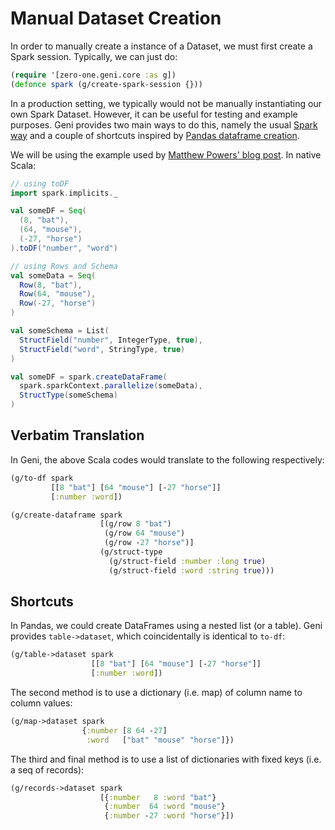 # Manual Dataset Creation

In order to manually create a instance of a Dataset, we must first create a Spark session. Typically, we can just do:

```clojure
(require '[zero-one.geni.core :as g])
(defonce spark (g/create-spark-session {}))
```

In a production setting, we typically would not be manually instantiating our own Spark Dataset. However, it can be useful for testing and example purposes. Geni provides two main ways to do this, namely the usual [Spark way](https://medium.com/@mrpowers/manually-creating-spark-dataframes-b14dae906393) and a couple of shortcuts inspired by [Pandas dataframe creation](https://www.geeksforgeeks.org/different-ways-to-create-pandas-dataframe/).

We will be using the example used by [Matthew Powers' blog post](https://medium.com/@mrpowers/manually-creating-spark-dataframes-b14dae906393). In native Scala:

```scala
// using toDF
import spark.implicits._

val someDF = Seq(
  (8, "bat"),
  (64, "mouse"),
  (-27, "horse")
).toDF("number", "word")

// using Rows and Schema
val someData = Seq(
  Row(8, "bat"),
  Row(64, "mouse"),
  Row(-27, "horse")
)

val someSchema = List(
  StructField("number", IntegerType, true),
  StructField("word", StringType, true)
)

val someDF = spark.createDataFrame(
  spark.sparkContext.parallelize(someData),
  StructType(someSchema)
)
```

## Verbatim Translation

In Geni, the above Scala codes would translate to the following respectively:

```clojure
(g/to-df spark
         [[8 "bat"] [64 "mouse"] [-27 "horse"]]
         [:number :word])

(g/create-dataframe spark
                    [(g/row 8 "bat")
                     (g/row 64 "mouse")
                     (g/row -27 "horse")]
                    (g/struct-type
                      (g/struct-field :number :long true)
                      (g/struct-field :word :string true)))
```

## Shortcuts

In Pandas, we could create DataFrames using a nested list (or a table). Geni provides `table->dataset`, which coincidentally is identical to `to-df`:

```clojure
(g/table->dataset spark
                  [[8 "bat"] [64 "mouse"] [-27 "horse"]]
                  [:number :word])
```

The second method is to use a dictionary (i.e. map) of column name to column values:

```clojure
(g/map->dataset spark
                {:number [8 64 -27]
                 :word   ["bat" "mouse" "horse"]})
```

The third and final method is to use a list of dictionaries with fixed keys (i.e. a seq of records):

```clojure
(g/records->dataset spark
                    [{:number   8 :word "bat"}
                     {:number  64 :word "mouse"}
                     {:number -27 :word "horse"}])
```
